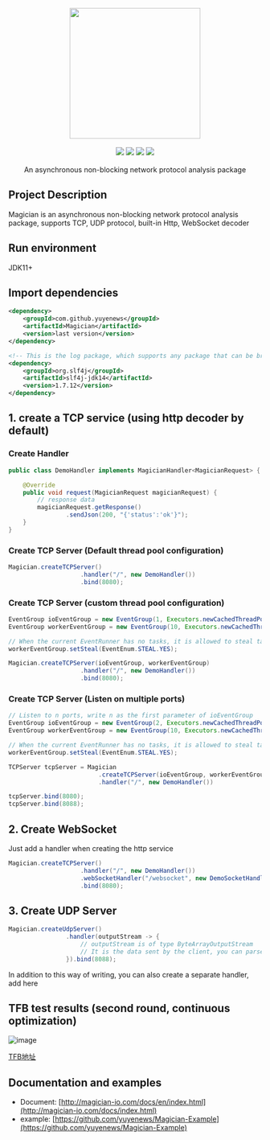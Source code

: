<br/>

<div align=center>
<img width="260px;" src="http://magician-io.com/img/logo-white.png"/>
</div>

<br/>

<div align=center>

<img src="https://img.shields.io/badge/licenes-MIT-brightgreen.svg"/>
<img src="https://img.shields.io/badge/jdk-11+-brightgreen.svg"/>
<img src="https://img.shields.io/badge/maven-3.5.4+-brightgreen.svg"/>
<img src="https://img.shields.io/badge/release-master-brightgreen.svg"/>

</div>
<br/>

<div align=center>
An asynchronous non-blocking network protocol analysis package
</div>


## Project Description

Magician is an asynchronous non-blocking network protocol analysis package, supports TCP, UDP protocol, built-in Http, WebSocket decoder

## Run environment

JDK11+

## Import dependencies
```xml
<dependency>
    <groupId>com.github.yuyenews</groupId>
    <artifactId>Magician</artifactId>
    <version>last version</version>
</dependency>

<!-- This is the log package, which supports any package that can be bridged with slf4j -->
<dependency>
    <groupId>org.slf4j</groupId>
    <artifactId>slf4j-jdk14</artifactId>
    <version>1.7.12</version>
</dependency>
```

## 1. create a TCP service (using http decoder by default)
### Create Handler
```java
public class DemoHandler implements MagicianHandler<MagicianRequest> {

    @Override
    public void request(MagicianRequest magicianRequest) {
        // response data
        magicianRequest.getResponse()
                .sendJson(200, "{'status':'ok'}");
    }
}
```

### Create TCP Server (Default thread pool configuration)
```java
Magician.createTCPServer()
                    .handler("/", new DemoHandler())
                    .bind(8080);
```

### Create TCP Server (custom thread pool configuration)
```java
EventGroup ioEventGroup = new EventGroup(1, Executors.newCachedThreadPool());
EventGroup workerEventGroup = new EventGroup(10, Executors.newCachedThreadPool());

// When the current EventRunner has no tasks, it is allowed to steal tasks from other EventRunners
workerEventGroup.setSteal(EventEnum.STEAL.YES);

Magician.createTCPServer(ioEventGroup, workerEventGroup)
                    .handler("/", new DemoHandler())
                    .bind(8080);
```

### Create TCP Server (Listen on multiple ports)
```java
// Listen to n ports, write n as the first parameter of ioEventGroup
EventGroup ioEventGroup = new EventGroup(2, Executors.newCachedThreadPool());
EventGroup workerEventGroup = new EventGroup(10, Executors.newCachedThreadPool());

// When the current EventRunner has no tasks, it is allowed to steal tasks from other EventRunners
workerEventGroup.setSteal(EventEnum.STEAL.YES);

TCPServer tcpServer = Magician
                         .createTCPServer(ioEventGroup, workerEventGroup)
                         .handler("/", new DemoHandler())

tcpServer.bind(8080);
tcpServer.bind(8088);
```

## 2. Create WebSocket
Just add a handler when creating the http service
```java
Magician.createTCPServer()
                    .handler("/", new DemoHandler())
                    .webSocketHandler("/websocket", new DemoSocketHandler())
                    .bind(8080);
```

## 3. Create UDP Server
```java
Magician.createUdpServer()
                .handler(outputStream -> {
                    // outputStream is of type ByteArrayOutputStream
                    // It is the data sent by the client, you can parse it by yourself
                }).bind(8088);
```
In addition to this way of writing, you can also create a separate handler, add here

## TFB test results (second round, continuous optimization)
![image](https://user-images.githubusercontent.com/39583360/119000098-6175ce00-b9bd-11eb-9e1d-dcc82c0c135f.png)

[TFB地址](https://www.techempower.com/benchmarks/#section=test&runid=63f03f07-c45e-4772-806e-908fa02c448f&hw=ph&test=json&l=zijbpb-e7&a=2)
## Documentation and examples
- Document: [http://magician-io.com/docs/en/index.html](http://magician-io.com/docs/index.html)
- example: [https://github.com/yuyenews/Magician-Example](https://github.com/yuyenews/Magician-Example)